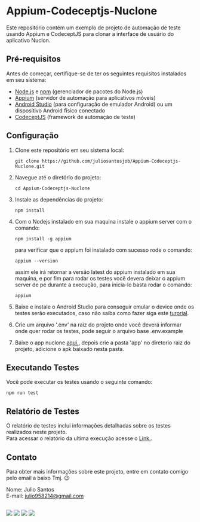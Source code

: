 # Appium-Codeceptjs-Nuclone

Este repositório contém um exemplo de projeto de automação de teste usando Appium e CodeceptJS para clonar a interface de usuário do aplicativo Nuclon.

## Pré-requisitos

Antes de começar, certifique-se de ter os seguintes requisitos instalados em seu sistema:

- [Node.js](https://nodejs.org/) e [npm](https://www.npmjs.com/) (gerenciador de pacotes do Node.js)
- [Appium](http://appium.io/) (servidor de automação para aplicativos móveis)
- [Android Studio](https://developer.android.com/studio) (para configuração de emulador Android) ou um dispositivo Android físico conectado
- [CodeceptJS](https://codecept.io/) (framework de automação de teste)

## Configuração

1. Clone este repositório em seu sistema local:

   ```shell
   git clone https://github.com/juliosantosjob/Appium-Codeceptjs-Nuclone.git
   ```

2. Navegue até o diretório do projeto:

   ```shell
   cd Appium-Codeceptjs-Nuclone
   ```

3. Instale as dependências do projeto:

   ```shell
   npm install
   ```

4. Com o Nodejs instalado em sua maquina instale o appium server com o comando:

   ```shell
   npm install -g appium
   ```

   para verificar que o appium foi instalado com sucesso rode o comando: 

   ```shell
   appium --version
   ```
   assim ele irá retornar a versão latest do appium instalado em sua maquina, e por fim para rodar os testes você devera deixar o appium server de pé durante a execução, para inicia-lo basta rodar o comando:

   ```shell
   appium
   ```

5. Baixe e instale o Android Studio para conseguir emular o device onde os testes serão executados, caso não saiba como fazer siga este  [turorial](https://react-native.rocketseat.dev/android/emulador/).

6. Crie um arquivo '.env' na raiz do projeto onde você deverá informar onde quer rodar os testes, pode seguir o arquivo base .env.example

7. Baixe o app nuclone [aqui.](https://github.com/papitorcks/nuclone-appium-robot/tree/master), depois crie a pasta 'app' no diretorio raiz do projeto, adicione o apk baixado nesta pasta.


## Executando Testes

Você pode executar os testes usando o seguinte comando:

   ```shell
   npm run test
   ```

## Relatório de Testes

O relatório de testes inclui informações detalhadas sobre os testes realizados neste projeto.
<br>Para acessar o relatório da ultima execução acesse o [Link.](https://juliosantosjob.github.io/Appium-Codeceptjs-Nuclone).

## Contato
Para obter mais informações sobre este projeto, entre em contato comigo pelo email a baixo Tmj. 😉


Nome: Julio Santos
<br>
E-mail: julio958214@gmail.com

 ##
 ###
<div>
 
 [<img src="https://img.shields.io/badge/linkedin-%230077B5.svg?&style=for-the-badge&logo=linkedin&logoColor=white" />](https://www.linkedin.com/in/julio-santos-43428019b)
[<img src = "https://img.shields.io/badge/instagram-%23E4405F.svg?&style=for-the-badge&logo=instagram&logoColor=white">](https://www.instagram.com/juli0sts/)
[<img src = "https://img.shields.io/badge/facebook-%231877F2.svg?&style=for-the-badge&logo=facebook&logoColor=white">](https://www.facebook.com/profile.php?id=100003793058455)
<a href="mailto:julio958214@gmail.com"><img src="https://img.shields.io/badge/-Gmail-%23333?style=for-the-badge&logo=gmail&logoColor=white" target="_blank">
  </a>